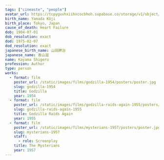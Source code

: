 ```yaml
---
tags: ["cineaste", "people"]
avatar_url: https://tcpyguvhxiihxcocbhoh.supabase.co/storage/v1/object/public/godzilla-cineaste-public/content/people/kayama-shigeru/kayama-shigeru.jpg
birth_name: Yamada Kôji
birth_place: Tokyo, Japan
cause_of_death: Heart Failure
dob: 1904-07-01
dob_resolution: exact
dod: 1975-02-07
dod_resolution: exact
japanese_birth_name: 山田鉀治
japanese_name: 香山滋
name: Kayama Shigeru
profession: Author
type: person
works:
  - format: film
    poster_url: /static/images/films/godzilla-1954/posters/poster.jpg
    slug: godzilla-1954
    title: Godzilla
    year: 1954
  - format: film
    poster_url: /static/images/films/godzilla-raids-again-1955/posters/poster.jpg
    slug: godzilla-raids-again-1955
    title: Godzilla Raids Again
    year: 1955
  - format: film
    poster_url: /static/images/films/mysterians-1957/posters/poster.jpg
    slug: mysterians-1957
    staff:
      - role: Screenplay
    title: The Mysterians
    year: 1957
---
```

